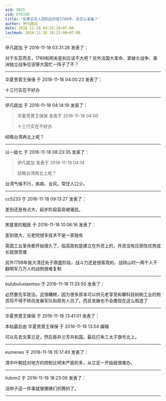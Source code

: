 ```yaml
---
aid: 9025
zid: 675150
title: '如果五百人团到达的是1789年，该怎么准备？'
author: 伊凡路加
date: 2016-11-18 03:31:28+07:00
lastmod: 2016-11-18 18:23:00+07:00
---
```


伊凡路加 于 2016-11-18 03:31:28 发表了：

对于东亚而言，1789和明末差别应该不大吧？另外法国大革命、拿破仑战争、美洲独立战争应该够大国忙一阵子了不？

---------

华夏贵胄王保保 于 2016-11-18 04:00:23 发表了：

十三行实在不好办

---------

伊凡路加 于 2016-11-18 04:14:19 发表了：

> 华夏贵胄王保保 发表于 2016-11-18 04:00
> 
> 十三行实在不好办



经略台湾再北上呢？

---------

以一敌七 于 2016-11-18 08:23:35 发表了：

> 伊凡路加 发表于 2016-11-18 04:14
> 
> 经略台湾再北上呢？



台湾气候不行，疾病、台风，常住人口少。

---------

cc5233 于 2016-11-18 09:13:27 发表了：

差别还是有点大，起步阶段容易被骚扰。

---------

黑屋里的粗胚 于 2016-11-18 10:06:16 发表了：

差别很大，元老院很多技术不是一家独有

英国工业革命都开始很久了，临高政权是建立在外贸上的，外贸没有压倒性优势成长就很苦难

另外1798年我大清还处于鼎盛阶段，战斗力还是很客观的，战琼山时一两千人干翻明军几万人的战例很难复制

---------

bulubuluxiaomox 于 2016-11-18 11:33:50 发表了：

必然要先军政治。这很糟糕，因为很多原本可以供元老享受和攀科技树刷工业的物资将不得不转向发展军队和政务人员了。而且发展也不会像现在这么暇逸了

---------

华夏贵胄王保保 于 2016-11-18 13:41:01 发表了：

本帖最后由 华夏贵胄王保保 于 2016-11-18 13:54 编辑 

可以先去文莱立足，然后吞并兰芳共和国，最后打朱三太子旗号北上。

---------

eumenes 于 2016-11-18 15:17:49 发表了：

清中叶朝廷对地方的控制比明末严密的多，从立足一开始就很难办。

---------

liutom2 于 2016-11-18 18:23:09 发表了：

没辫子这一件事就够狒狒们折腾的了。

---------

